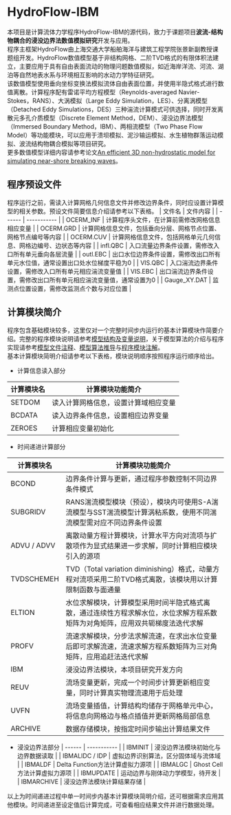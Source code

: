 HydroFlow-IBM
===
本项目是计算流体力学程序HydroFlow-IBM的源代码，致力于课题项目**波流-结构物耦合的浸没边界法数值模拟研究**开发与应用。  
程序主框架HydroFlow由上海交通大学船舶海洋与建筑工程学院张景新副教授课题组开发。HydroFlow数值模型基于非结构网格、二阶TVD格式的有限体积法建立，主要应用于具有自由表面流动的物理问题数值模拟，如近海岸洋流、河流、湖泊等自然地表水系与环境相互影响的水动力学特征研究。  
该数值模型使用垂向坐标变换法模拟流体自由表面位置，并使用半隐式格式进行数值离散。计算程序配有雷诺平均方程模型（Reynolds-averaged Navier-Stokes，RANS）、大涡模拟（Large Eddy Simulation，LES）、分离涡模型（Detached Eddy Simulations，DES）三种湍流计算模式可供选择，同时开发离散元多孔介质模型（Discrete Element Method，DEM）、浸没边界法模型（Immersed Boundary Method，IBM）、两相流模型（Two Phase Flow Model）等功能模块，可以应用于溃坝模拟、泥沙输运模拟、水生植物群落运动模拟、波流结构物耦合模拟等项目研究。  
更多数值模型详细内容请参考论文[An efficient 3D non-hydrostatic model for simulating near-shore breaking waves](https://github.com/lpxsjtu/HydroFlow-IBM/blob/master/Documents/HydroFlow%20Model.pdf)。  

## 程序预设文件
程序运行之前，需读入计算网格几何信息文件并修改边界条件，同时应设置计算模型的相关参数。预设文件简要信息介绍请参考以下表格。
| 文件名 | 文件内容 |
| ------ | ----------- | 
| OCERM_INF | 计算程序头文件，在计算前需修改网格信息相应变量 |
| OCERM.GRD | 计算网格信息文件，包括垂向分层、网格节点位置、网格节点编号等内容 |
| OCERM.CUV | 计算网格信息文件，包括网格单元几何信息、网格边编号、边状态等内容 |
| infl.QBC | 入口流量边界条件设置，需修改入口所有单元垂向各层流量 |
| outl.EBC | 出口水位边界条件设置，需修改出口所有单元水位值，通常设置出口处水位梯度平稳为0 |
| VIS.QBC | 入口湍流边界条件设置，需修改入口所有单元相应湍流变量值 |
| VIS.EBC | 出口湍流边界条件设置，需修改出口所有单元相应湍流变量值，通常设置为0 |
| Gauge_XY.DAT | 监测点位置设置，需修改监测点个数与对应位置 |
  
  
## 计算模块简介
程序包含基础模块较多，这里仅对一个完整时间步内运行的基本计算模块作简要介绍。完整的程序模块说明请参考[模型结构及变量说明](https://github.com/lpxsjtu/HydroFlow-IBM/blob/master/Documents/%E6%A8%A1%E5%9E%8B%E7%BB%93%E6%9E%84%E5%8F%8A%E5%8F%98%E9%87%8F%E8%AF%B4%E6%98%8E.pdf)，关于模型算法的介绍与程序实现请参考[模型文件注释](https://github.com/lpxsjtu/HydroFlow-IBM/blob/master/Documents/%E6%A8%A1%E5%9E%8B%E6%96%87%E4%BB%B6%E6%B3%A8%E9%87%8A.pdf)、[模型算法推导](https://github.com/lpxsjtu/HydroFlow-IBM/blob/master/Documents/%E6%A8%A1%E5%9E%8B%E7%AE%97%E6%B3%95%E6%8E%A8%E5%AF%BC.pdf)与[程序模块注解](https://github.com/lpxsjtu/HydroFlow-IBM/tree/master/Documents/%E7%A8%8B%E5%BA%8F%E6%A8%A1%E5%9D%97%E6%B3%A8%E8%A7%A3)。  
基本计算模块简明介绍请参考以下表格，模块说明顺序按照程序运行顺序给出。  
- 计算信息读入部分  

| 计算模块名 | 计算模块功能简介 |
| ------ | ----------- | 
| SETDOM | 读入计算网格信息，设置计算域相应变量 |
| BCDATA | 读入边界条件信息，设置相应边界变量 |
| ZEROES | 计算相应变量初始化 |

- 时间递进计算部分   

| 计算模块名 | 计算模块功能简介 |
| ------ | ----------- | 
| BCOND | 边界条件计算与更新，通过程序参数控制不同边界条件模式 |
| SUBGRIDV | RANS湍流模型模块（预设），模块内可使用S-A湍流模型与SST湍流模型计算涡粘系数，使用不同湍流模型需对应不同边界条件设置 |
| ADVU / ADVV | 离散动量方程计算模块，计算水平方向对流项与扩散项作为显式结果进一步求解，同时计算相应模块引入的源项 |
| TVDSCHEMEH | TVD（Total variation diminishing）格式，动量方程对流项采用二阶TVD格式离散，该模块用以计算限制函数与面通量 |
| ELTION | 水位求解模块，计算模型采用时间半隐式格式离散，通过连续性方程求解水位，水位求解方程系数矩阵为对角矩阵，应用双共轭梯度法迭代求解 |
| PROFV | 流速求解模块，分步法求解流速，在求出水位变量后即可求解流速，流速求解方程系数矩阵为三对角矩阵，应用追赶法迭代求解 |
| IBM | 浸没边界法模块，本项目研究开发方向 |
| REUV | 流场变量更新，完成一个时间步计算更新相应变量，同时计算真实物理流速用于后处理 |
| UVFN | 流场变量插值，计算结构均储存于网格单元中心，将信息向网格边与格点插值并更新网格局部信息 |
| ARCHIVE | 数据存储模块，按指定时间步输出计算结果文件 |

- 浸没边界法部分
| ------ | ----------- | 
| IBMINIT | 浸没边界法模块初始化与边界数据读取 |
| IBMALIDC / IDP | 虚拟边界识别算法，区分固体域与流体域 |
| IBMALDF | Delta Function方法计算虚拟力源项 |
| IBMALGC | Ghost Cell方法计算虚拟力源项 |
| IBMUPDATE | 运动边界与刚体动力学模型，待开发 |
| IBMARCHIVE | 浸没边界法模块计算结果存储 |

以上为时间递进过程中单一时间步内基本计算模块简明介绍，还可根据需求应用其他模块。时间递进至设定值后计算完成，可查看相应结果文件并进行数据处理。
